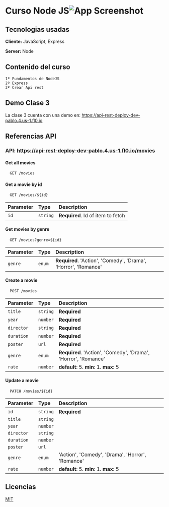 # Curso Node JS![App Screenshot](https://proximahost.es/blog/wp-content/uploads/2022/12/Node.JS-1.jpg)

## Tecnologias usadas

**Cliente:** JavaScript, Express

**Server:** Node

## Contenido del curso

    1º Fundamentos de NodeJS
    2º Express
    3º Crear Api rest

## Demo Clase 3

La clase 3 cuenta con una demo en: https://api-rest-deploy-dev-pablo.4.us-1.fl0.io

## Referencias API

### API: https://api-rest-deploy-dev-pablo.4.us-1.fl0.io/movies

#### Get all movies

```http
  GET /movies
```

#### Get a movie by id

```http
  GET /movies/${id}
```

| Parameter | Type     | Description                       |
| :-------- | :------- | :-------------------------------- |
| `id`      | `string` | **Required**. Id of item to fetch |

#### Get movies by genre

```http
  GET /movies?genre=${id}
```

| Parameter | Type   | Description                                                    |
| :-------- | :----- | :------------------------------------------------------------- |
| `genre`   | `enum` | **Required**. 'Action', 'Comedy', 'Drama', 'Horror', 'Romance' |

#### Create a movie

```http
  POST /movies
```

| Parameter  | Type     | Description                                                    |
| :--------- | :------- | :------------------------------------------------------------- |
| `title`    | `string` | **Required**                                                   |
| `year`     | `number` | **Required**                                                   |
| `director` | `string` | **Required**                                                   |
| `duration` | `number` | **Required**                                                   |
| `poster`   | `url`    | **Required**                                                   |
| `genre`    | `enum`   | **Required**. 'Action', 'Comedy', 'Drama', 'Horror', 'Romance' |
| `rate`     | `number` | **default**: 5. **min**: 1. **max**: 5                         |

#### Update a movie

```http
  PATCH /movies/${id}
```

| Parameter  | Type     | Description                                      |
| :--------- | :------- | :----------------------------------------------- |
| `id`       | `string` | **Required**                                     |
| `title`    | `string` |                                                  |
| `year`     | `number` |                                                  |
| `director` | `string` |                                                  |
| `duration` | `number` |                                                  |
| `poster`   | `url`    |                                                  |
| `genre`    | `enum`   | 'Action', 'Comedy', 'Drama', 'Horror', 'Romance' |
| `rate`     | `number` | **default**: 5. **min**: 1. **max**: 5           |

## Licencias

[MIT](https://choosealicense.com/licenses/mit/)
